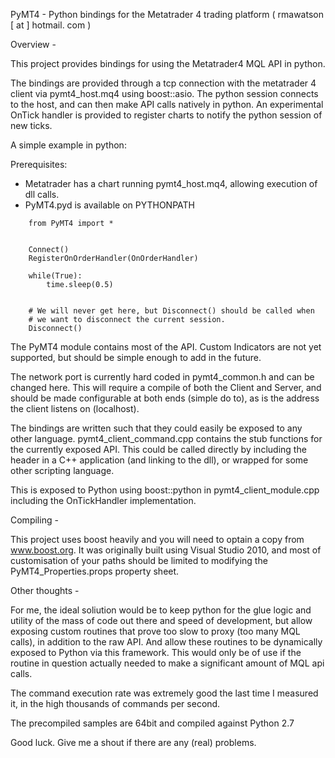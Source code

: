 PyMT4 - Python bindings for the Metatrader 4 trading platform  ( rmawatson [ at ] hotmail. com )

Overview -

This project provides bindings for using the Metatrader4 MQL API in python. 

The bindings are provided through a tcp connection with the metatrader 4 client
via pymt4_host.mq4 using boost::asio. The python session connects to the host, 
and can then make API calls natively in python. An experimental OnTick handler is 
provided to register charts to notify the python session of new ticks.

A simple example in python:

Prerequisites:
 - Metatrader has a chart running pymt4_host.mq4, allowing execution of dll calls.
 - PyMT4.pyd is available on PYTHONPATH
```
	from PyMT4 import *
	
	
	Connect()
	RegisterOnOrderHandler(OnOrderHandler)

	while(True):
		time.sleep(0.5)


	# We will never get here, but Disconnect() should be called when 
	# we want to disconnect the current session.
	Disconnect()
```
	
The PyMT4 module contains most of the API. Custom Indicators are not yet supported, but 
should be simple enough to add in the future.

The network port is currently hard coded in pymt4_common.h and can be changed here. This will require a
compile of both the Client and Server, and should be made configurable at both ends (simple do to), as 
is the address the client listens on (localhost).

The bindings are written such that they could easily be exposed to any other language.
pymt4_client_command.cpp contains the stub functions for the currently exposed API.
This could be called directly by including the header in a C++ application (and linking to the dll), 
or wrapped for some other scripting language. 

This is exposed to Python using boost::python in pymt4_client_module.cpp including the OnTickHandler
implementation.

Compiling -

This project uses boost heavily and you will need to optain a copy from www.boost.org.
It was originally built using Visual Studio 2010, and most of customisation of your paths
should be limited to modifying the PyMT4_Properties.props property sheet.

Other thoughts - 

For me, the ideal soliution would be to keep python for the glue logic and utility of the mass 
of code out there and speed of development, but allow exposing custom routines that prove too 
slow to proxy (too many MQL calls), in addition to the raw API. And allow these routines to be 
dynamically exposed to Python via this framework. This would only be of use if the routine 
in question actually needed to make a significant amount of MQL api calls.

The command execution rate was extremely good the last time I measured it, in the high thousands 
of commands per second.

The precompiled samples are 64bit and compiled against Python 2.7

Good luck. Give me a shout if there are any (real) problems.













